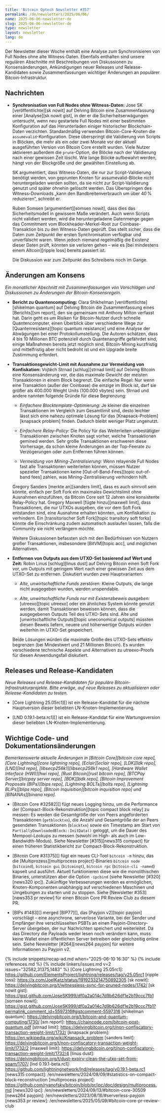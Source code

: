 ```yaml
---
title: 'Bitcoin Optech Newsletter #357'
permalink: /de/newsletters/2025/06/06/
name: 2025-06-06-newsletter-de
slug: 2025-06-06-newsletter-de
type: newsletter
layout: newsletter
lang: de
---
```

Der Newsletter dieser Woche enthält eine Analyse zum Synchronisieren von Full Nodes
ohne alte Witness-Daten. Ebenfalls enthalten sind unsere regulären Abschnitte mit
Beschreibungen von Diskussionen zu Konsensänderungen, Ankündigungen neuer
Releases und Release-Kandidaten sowie Zusammenfassungen wichtiger
Änderungen an populärer Bitcoin-Infrastruktur.

## Nachrichten

- **Synchronisation von Full Nodes ohne Witness-Daten:**
  Jose SK [veröffentlichte][sk nowit] auf Delving Bitcoin eine Zusammenfassung einer
  [Analyse][sk nowit gist], in der er die Sicherheitserwägungen untersucht, wenn neu
  gestartete Full Nodes mit einer bestimmten Konfiguration auf das Herunterladen einiger
  historischer Blockchain-Daten verzichten. Standardmäßig verwenden Bitcoin-Core-Knoten die
  `assumevalid`-Konfiguration. Diese überspringt die Validierung von Scripts in Blöcken,
  die mehr als ein oder zwei Monate vor der aktuell ausgeführten Version von Bitcoin Core
  erstellt wurden. Viele Nutzer aktivieren außerdem die `prune`-Option, die Blöcke nach der
  Validierung nach einer gewissen Zeit löscht. Wie lange Blöcke aufbewahrt werden,
  hängt von der Blockgröße und der gewählten Einstellung ab.

  SK argumentiert, dass Witness-Daten, die nur zur Script-Validierung benötigt werden,
  von geprunten Knoten für assumevalid-Blöcke nicht heruntergeladen werden sollten,
  da sie nicht zur Script-Validierung genutzt und später ohnehin gelöscht werden.
  Das Überspringen des Witness-Downloads „kann den Bandbreitenverbrauch um über 40 %
  reduzieren“, schreibt er.

  Ruben Somsen [argumentiert][somsen nowit], dass dies das Sicherheitsmodell in gewissem
  Maße verändert. Auch wenn Scripts nicht validiert werden, wird die heruntergeladene
  Datenmenge gegen das Commitment vom Blockheader-Merkel-Root zur Coinbase-Transaktion
  bis zu den Witness-Daten geprüft. Das stellt sicher, dass die Daten zum Zeitpunkt der
  ersten Synchronisation verfügbar und unverfälscht waren. Wenn jedoch niemand regelmäßig
  die Existenz dieser Daten prüft, könnten sie verloren gehen – wie es
  [bei mindestens einem Altcoin][ripple loss] bereits passiert ist.

  Die Diskussion war zum Zeitpunkt des Schreibens noch im Gange.

## Änderungen am Konsens

_Ein monatlicher Abschnitt mit Zusammenfassungen von Vorschlägen und Diskussionen zu Änderungen der Bitcoin-Konsensregeln._

- **Bericht zu Quantencomputing:** Clara Shikhelman [veröffentlichte][shikelman quantum]
  auf Delving Bitcoin die Zusammenfassung eines [Berichts][sm report], den sie gemeinsam
  mit Anthony Milton verfasst hat. Darin geht es um Risiken für Bitcoin-Nutzer durch schnelle
  Quantencomputer, einen Überblick über verschiedene Wege zur
  [Quantenresistenz][topic quantum resistance] und eine Analyse der Abwägungen bei einer
  Protokollumstellung. Die Autoren schätzen, dass 4 bis 10 Millionen BTC potenziell durch
  Quantenangriffe gefährdet sind, einige Maßnahmen bereits jetzt möglich sind, Bitcoin-Mining
  kurzfristig und mittelfristig aber nicht bedroht ist und ein Upgrade breite Zustimmung erfordert.

- **Transaktionsgewicht-Limit mit Ausnahme zur Vermeidung von Konfiskation:** Vojtěch Strnad
  [schlug][strnad limit] auf Delving Bitcoin eine Konsensänderung vor, die das maximale
  Gewicht der meisten Transaktionen in einem Block begrenzt. Die einfache Regel:
  Nur wenn eine Transaktion (außer der Coinbase) die einzige im Block ist, darf
  sie größer als 400.000 Weight Units (100.000 vbytes) sein. Strnad und andere
  nannten folgende Gründe für diese Begrenzung:

  - _Einfachere Blocktemplate-Optimierung:_ Je kleiner die einzelnen Transaktionen
  im Vergleich zum Gesamtlimit sind, desto leichter lässt sich eine nahezu optimale
  Lösung für das [Knapsack-Problem][knapsack problem] finden. Dadurch bleibt weniger
  Platz ungenutzt.

  - _Einfachere Relay-Policy:_ Die Policy für das Weiterleiten unbestätigter
  Transaktionen zwischen Knoten sagt vorher, welche Transaktionen gemined werden.
  Sehr große Transaktionen erschweren diese Vorhersage, da schon kleine Änderungen
  an der Top-Feerate zu Verzögerungen oder zum Entfernen führen können.

  - _Vermeidung von Mining-Zentralisierung:_ Wenn relayende Full Nodes fast alle
  Transaktionen weiterleiten können, müssen Nutzer spezieller Transaktionen keine
  [Out-of-Band-Fees][topic out-of-band fees] zahlen, was Mining-Zentralisierung
  verhindern hilft.

  Gregory Sanders [merkte an][sanders limit], dass es auch sinnvoll sein könnte,
  einfach per Soft Fork ein maximales Gewichtslimit ohne Ausnahmen einzuführen,
  da Bitcoin Core seit 12 Jahren eine konsistente Relay-Policy hat. Gregory Maxwell
  [fügte hinzu][maxwell limit], dass Transaktionen, die nur UTXOs ausgeben, die vor
  dem Soft Fork entstanden sind, eine Ausnahme erhalten könnten, um Konfiskation zu
  verhindern. Ein [transitorischer Soft Fork][topic transitory soft forks]
  könnte die Einschränkung zudem automatisch auslaufen lassen, falls die
  Community sie nicht verlängern möchte.

  Weitere Diskussionen befassten sich mit den Bedürfnissen von Nutzern großer
  Transaktionen, insbesondere [BitVM][topic acc], und möglichen Alternativen.

- **Entfernen von Outputs aus dem UTXO-Set basierend auf Wert und Zeit:** Robin Linus
  [schlug][linus dust] auf Delving Bitcoin einen Soft Fork vor, um Outputs mit geringem
  Wert nach einer gewissen Zeit aus dem UTXO-Set zu entfernen. Diskutiert wurden zwei
  Hauptvarianten:

  - _Alte, unwirtschaftliche Funds zerstören:_ Kleine Outputs, die lange nicht
  ausgegeben wurden, werden unspendable.

  - _Alte, unwirtschaftliche Funds nur mit Existenzbeweis ausgeben:_
  [utreexo][topic utreexo] oder ein ähnliches System könnte genutzt werden,
  damit Transaktionen beweisen können,
  dass die ausgegebenen Outputs Teil des UTXO-Sets sind. Alte und
  [unwirtschaftliche Outputs][topic uneconomical outputs] müssten diesen Beweis liefern,
  neuere und höherwertige Outputs würden weiterhin im UTXO-Set gespeichert.

  Beide Lösungen würden die maximale Größe des UTXO-Sets effektiv begrenzen
  (bei Mindestwert und 21 Millionen Bitcoin). Es wurden verschiedene technische
  Aspekte und Alternativen zu utreexo-Proofs für diesen Anwendungsfall diskutiert.

## Releases und Release-Kandidaten

_Neue Releases und Release-Kandidaten für populäre Bitcoin-Infrastrukturprojekte.
Bitte erwäge, auf neue Releases zu aktualisieren oder Release-Kandidaten zu testen._

- [Core Lightning 25.05rc1][] ist ein Release-Kandidat für die nächste Hauptversion dieser
beliebten LN-Knoten-Implementierung.

- [LND 0.19.1-beta.rc1][] ist ein Release-Kandidat für eine Wartungsversion dieser
beliebten LN-Knoten-Implementierung.

## Wichtige Code- und Dokumentationsänderungen

_Bemerkenswerte aktuelle Änderungen in [Bitcoin Core][bitcoin core repo],
[Core Lightning][core lightning repo], [Eclair][eclair repo], [LDK][ldk repo], [LND][lnd repo],
[libsecp256k1][libsecp256k1 repo], [Hardware Wallet Interface (HWI)][hwi repo],
[Rust Bitcoin][rust bitcoin repo], [BTCPay Server][btcpay server repo], [BDK][bdk repo],
[Bitcoin Improvement Proposals (BIPs)][bips repo], [Lightning BOLTs][bolts repo],
[Lightning BLIPs][blips repo], [Bitcoin Inquisition][bitcoin inquisition repo] und [BINANAs][binana repo]._

- [Bitcoin Core #32582][] fügt neues Logging hinzu, um die Performance der
[Compact-Block-Rekonstruktion][topic compact block relay] zu messen: Es werden die
Gesamtgröße der von Peers angeforderten Transaktionen (`getblocktxn`), die Anzahl und
Gesamtgröße der an Peers gesendeten Transaktionen (`blocktxn`) sowie ein Timestamp am Start von
`PartiallyDownloadedBlock::InitData()` geloggt, um die Dauer des Mempool-Lookups zu messen
(sowohl im High- als auch im Low-Bandwidth-Modus). Siehe Newsletter [#315][news315 compact]
für einen früheren Statistikbericht zur Compact-Block-Rekonstruktion.

- [Bitcoin Core #31375][] fügt ein neues CLI-Tool `bitcoin -m` hinzu, das die
[Multiprozess][multiprocess project]-Binaries `bitcoin node` (`bitcoind`),
`bitcoin gui` (`bitcoinqt`), `bitcoin rpc` (`bitcoin-cli -named`) kapselt und ausführt.
Aktuell funktionieren diese wie die monolithischen Binaries, unterstützen aber die Option
`-ipcbind` (siehe Newsletter [#320][news320 ipc]). Zukünftige Verbesserungen werden es ermöglichen,
Knoten-Komponenten unabhängig auf verschiedenen Maschinen und Umgebungen zu starten und zu stoppen.
Siehe [Newsletter #353][news353 pr review] für einen Bitcoin Core PR Review Club zu diesem PR.

- [BIPs #1483][] merged [BIP77][], das [Payjoin v2][topic payjoin] vorschlägt – eine asynchrone,
serverlose Variante, bei der Sender und Empfänger ihre verschlüsselten PSBTs an einen
Payjoin-Directory-Server übergeben, der nur Nachrichten speichert und weiterleitet.
Da das Directory die Payloads weder lesen noch verändern kann, muss keine Wallet einen öffentlichen
Server betreiben oder gleichzeitig online sein. Siehe Newsletter [#264][news264 payjoin]
für weitere Informationen zu Payjoin v2.

{% include snippets/recap-ad.md when="2025-06-10 16:30" %}
{% include references.md %}
{% include linkers/issues.md v=2 issues="32582,31375,1483" %}
[Core Lightning 25.05rc1]: https://github.com/ElementsProject/lightning/releases/tag/v25.05rc1
[ripple loss]: https://x.com/JoelKatz/status/1919233214750892305
[sk nowit]: https://delvingbitcoin.org/t/witnessless-sync-for-pruned-nodes/1742/
[sk nowit gist]: https://gist.github.com/JoseSK999/df0a2a014c7d9b626df1e2b19ccc7fb1
[somsen nowit]: https://gist.github.com/JoseSK999/df0a2a014c7d9b626df1e2b19ccc7fb1?permalink_comment_id=5597316#gistcomment-5597316
[shikelman quantum]: https://delvingbitcoin.org/t/bitcoin-and-quantum-computing/1730/
[sm report]: https://chaincode.com/bitcoin-post-quantum.pdf
[strnad limit]: https://delvingbitcoin.org/t/non-confiscatory-transaction-weight-limit/1732/
[knapsack problem]: https://en.wikipedia.org/wiki/Knapsack_problem
[sanders limit]: https://delvingbitcoin.org/t/non-confiscatory-transaction-weight-limit/1732/2
[maxwell limit]: https://delvingbitcoin.org/t/non-confiscatory-transaction-weight-limit/1732/4
[linus dust]: https://delvingbitcoin.org/t/dust-expiry-clean-the-utxo-set-from-spam/1707/
[lnd 0.19.1-beta.rc1]: https://github.com/lightningnetwork/lnd/releases/tag/v0.19.1-beta.rc1
[news315 compact]: /en/newsletters/2024/08/09/#statistics-on-compact-block-reconstruction
[multiprocess project]: https://github.com/ryanofsky/bitcoin/blob/pr/ipc/doc/design/multiprocess.md
[news320 ipc]: /en/newsletters/2024/09/13/#bitcoin-core-30509
[news264 payjoin]: /en/newsletters/2023/08/16/#serverless-payjoin
[news353 pr review]: /en/newsletters/2025/05/09/#bitcoin-core-pr-review-club
